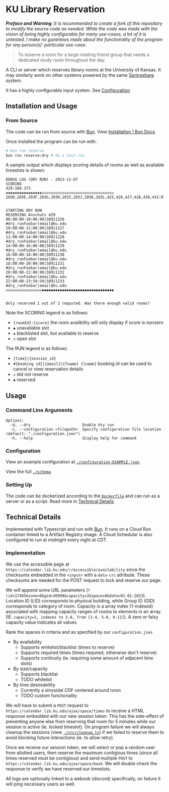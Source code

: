 # KU Library Reservation

_**Preface and Warning**: It is recommended to create a fork of this repository to modify the source code as needed. 
While the code was made with the vision of being highly configurable for many use-cases, a lot of it is untested. 
I make no gurantees made about the functionality of the program for any person(s)' particular use-case._

> To reserve a room for a large rotating friend group that needs a dedicated study room throughout the day.

A CLI or server which reserves library rooms at the University of Kansas. 
It may similarly work on other systems powered by the same [Springshare](https://www.springshare.com/) system.

It has a highly configurable input system. See [Configuration](#configuration) 

## Installation and Usage

### From Source
The code can be run from source with [Bun](https://bun.sh/). View [Installation | Bun Docs](https://bun.sh/docs/installation).

Once installed the program can be run with.
```sh
# bun run reserve
bun run reserve:dry # do a test run
```
A sample output which displays scoring details of rooms as well as available timeslots is shown:
```
DEBUG LOG (DRY RUN) - 2023-11-07
SCORING
429:109.373
◈◈◈◈◈◈◈◈◈◈◈◈◈◈◈◈◇◇◇◇◇◇◇◇◇◇◇◇◇◇◇◇◇◇◇◇◇◇◇◇◇◇◇◇◇◇◇◇
203D,203E,203F,203G,203H,203I,203J,203K,203L,425,426,427,428,430,431:0


STARTING DRY RUN
RESERVING Anschutz 429
08:00:00-10:00:00|38911226
#dry_runFoobar|email@ku.edu
10:00:00-12:00:00|38911227
#dry_runFoobar|email@ku.edu
12:00:00-14:00:00|38911228
#dry_runFoobar|email@ku.edu
14:00:00-16:00:00|38911229
#dry_runFoobar|email@ku.edu
16:00:00-18:00:00|38911230
#dry_runFoobar|email@ku.edu
18:00:00-20:00:00|38911231
#dry_runFoobar|email@ku.edu
20:00:00-22:00:00|38911232
#dry_runFoobar|email@ku.edu
22:00:00-23:59:59|38911233
#dry_runFoobar|email@ku.edu
◇◇◇◇◇◇◇◇◇◇◇◇◇◇◇◇◆◆◆◆◆◆◆◆◆◆◆◆◆◆◆◆◆◆◆◆◆◆◆◆◆◆◆◆◆◆◆◆


Only reserved 1 out of 2 requsted. Was there enough valid rooms?
```
Note the SCORING legend is as follows:
* `{roomId}:{score}` the room availbility will only display if score is nonzero
* `◆` unavailable slot
* `◈` blacklisted slot, but available to reserve
* `◇` open slot

The RUN legend is as follows:
* `{time}|{session_id}`
* `#{booking id}|{email}|{fname} {lname}` booking id can be used to cancel or view reservation details
* `◇` did not reserve
* `◆` reserved

<!-- ### From Docker
TODO -->

## Usage

### Command Line Arguments
```
Options:
  -d, --dry                       Enable dry run
  -c, --configuration <filepath>  Specify configuration file location (default: "./configuration.json")
  -h, --help                      display help for command
```

### Configuration
View an example configuration at [`./configuration-EXAMPLE.json`](./configuration-EXAMPLE.json).

View the full [`./schema`](./schema.json).

### Setting Up
The code can be dockerized according to the [`Dockerfile`](./Dockerfile) and can run as a server or as a script. 
Read more in [Technical Details](#technical-details).

## Technical Details

Implemented with Typescript and run with [Bun](https://bun.sh/). 
It runs on a Cloud Run container linked to a Artifact Registry image. 
A Cloud Schedular is also configured to run at midnight every night at CDT.

### Implementation

We use the accessible page at `https://calendar.lib.ku.edu/r/accessible/availability` since the checksums embedded in the `<input>` with a `data-crc` attribute. 
These checksums are needed for the POST request to lock and reserve our page.

We will append some URL parameters (`?lid=17465&zone=0&gid=36998&capacity=2&space=0&date=01-01-2023`). 
Location ID (LID) corresponds to physical building, while Group ID (GID) corresponds to category of room. 
Capacity is a array index (1-indexed) associated with mapping capacity ranges of rooms to elements in an array. (IE. `capacity=2, indexes to 5-8, from [1-4, 5-8, 9-12]`).
A zero or falsy capacity value indicates all values

Rank the spaces in criteria and as specified by our `configuration.json`
* By availability
  * Supports whitelist/blacklist (times to reserve)
  * Supports required times (times required, otherwise don't reserve)
  * Supports continuity (ie. requiring some amount of adjacent time slots)
* By size/capacity
  * Supports blacklist
  * TODO whitelist
* By time desireability 
  * Currently a sinosidal CDF centered around noon
  * TODO custom functionality

We will have to submit a `POST` request to `https://calendar.lib.ku.edu/ajax/space/times` to receive a HTML response embedded with our new session token. 
This has the side-effect of preventing anyone else from reserving that room for 5 minutes while our session is active (ie. locked timeslot). On program failure
we will always cleanup the sessions (view [`./src/cleanup.ts`](./src/cleanup.ts)) if we failed to reserve them to avoid blocking future interactions (ie. to allow retry).

Once we receive our session token, we will select or pop a random user from allotted users, then reserve the maximum contigious times
(since all times reserved must be contigious) and send multiple `POST` to `https://calendar.lib.ku.edu/ajax/space/book`. We will double check the response
to verify we have reserved our timeslots.

All logs are optionally linked to a webook (discord) specifically, on failure it will ping necessary users as well.
 
<!--
gcloud init
https://stackoverflow.com/a/49958213/17954209
gcloud components install docker-credential-gcr
sudo usermod -a -G docker ${USER}
-->